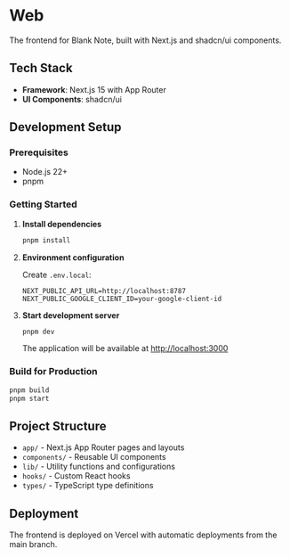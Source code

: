 # Web

The frontend for Blank Note, built with Next.js and shadcn/ui components.

## Tech Stack

- **Framework**: Next.js 15 with App Router
- **UI Components**: shadcn/ui

## Development Setup

### Prerequisites

- Node.js 22+
- pnpm

### Getting Started

1. **Install dependencies**

   ```bash
   pnpm install
   ```

2. **Environment configuration**

   Create `.env.local`:

   ```env
   NEXT_PUBLIC_API_URL=http://localhost:8787
   NEXT_PUBLIC_GOOGLE_CLIENT_ID=your-google-client-id
   ```

3. **Start development server**

   ```bash
   pnpm dev
   ```

   The application will be available at [http://localhost:3000](http://localhost:3000)

### Build for Production

```bash
pnpm build
pnpm start
```

## Project Structure

- `app/` - Next.js App Router pages and layouts
- `components/` - Reusable UI components
- `lib/` - Utility functions and configurations
- `hooks/` - Custom React hooks
- `types/` - TypeScript type definitions

## Deployment

The frontend is deployed on Vercel with automatic deployments from the main branch.
